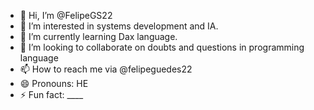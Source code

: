 - 👋 Hi, I’m @FelipeGS22
- 👀 I’m interested in systems development and IA.
- 🌱 I’m currently learning Dax language.
- 💞️ I’m looking to collaborate on doubts and questions in programming language
- 📫 How to reach me via @felipeguedes22
- 😄 Pronouns: HE
- ⚡ Fun fact: ____

<!---
FelipeGS22/FelipeGS22 is a ✨ special ✨ repository because its `README.md` (this file) appears on your GitHub profile.
You can click the Preview link to take a look at your changes.
--->

